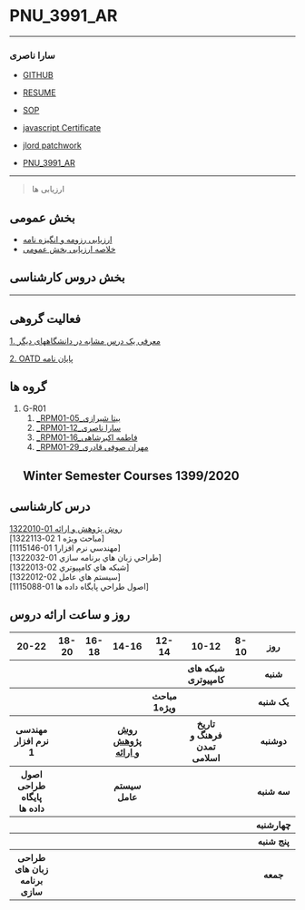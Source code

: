 # PNU_3991_AR
------
### سارا ناصری

- [GITHUB](https://github.com/saranaseri)

- [RESUME](https://saranaseri.github.io/sara_naseri/)

- [SOP](https://saranaseri.github.io/sop/)

- [javascript Certificate](https://github.com/saranaseri/PNU_3991_AR/blob/main/sololearn.js.jpeg)

- [jlord patchwork](https://github.com/saranaseri/PNU_3991_AR/blob/main/patchwork.png)

- [PNU_3991_AR](https://saranaseri.github.io/PNU_3991_AR/)
------------------
> ارزیابی ها

##  بخش عمومی
- [ارزیابی رزومه و انگیزه نامه](https://github.com/saranaseri/PNU_3991_AR/blob/main/XX_CV_CheckList_AR_3991.pdf)
- [خلاصه ارزیابی بخش عمومی](https://github.com/saranaseri/PNU_3991_AR/blob/main/XX_GeneralSection_CheckList_AR_3991.pdf)
##  بخش دروس کارشناسی

------------------
##  فعالیت گروهی
  [ 1. معرفی یک درس مشابه در دانشگاههای دیگر](https://www.sku.ac.ir/Department/computer-engineering/Department-CourseCatalogDetail/62)
   
   [ 2. OATD پایان نامه ](http://tesi.cab.unipd.it/43002/1/Tesi_Comite_Marco.pdf)
       
## گروه ها

1. G-R01
    1. [_RPM01-05_بیتا شیرازی](https://github.com/AliRazavi-edu/PNU_3991/tree/master/_BSc/ResearchAndPresentationMethods/1322010_01/05_%D9%86%D8%A7%D8%B2%D9%86%D9%8A%D9%86%20%D8%A7%D9%85%D9%8A%D9%86%D9%8A%20%D8%B9%D8%B4%D9%82%20%D8%A7%D8%A8%D8%A7%D8%AF%D9%8A)    
    1. [_RPM01-12_سارا ناصری](https://github.com/AliRazavi-edu/PNU_3991/tree/master/_BSc/ResearchAndPresentationMethods/1322010_01/12_%D8%B2%D9%87%D8%B1%D8%A7%20%D8%AC%D9%85%D8%B4%D9%8A%D8%AF%D9%8A)    
    1. [_RPM01-16_فاطمه اکبرشاهی](https://github.com/AliRazavi-edu/PNU_3991/tree/master/_BSc/ResearchAndPresentationMethods/1322010_01/16_%D8%A2%D9%8A%D8%AF%D8%A7%20%D8%AD%D9%86%D9%8A%D9%81%D9%8A)    
    1. [_RPM01-29_مهران صوفی قادری](https://github.com/AliRazavi-edu/PNU_3991/tree/master/_BSc/ResearchAndPresentationMethods/1322010_01/29_%D8%AD%D9%88%D8%B1%D8%A7%20%D8%B3%D8%B9%D9%8A%D8%AF%D9%8A)    
   ## Winter Semester Courses 1399/2020



## درس کارشناسی
[روش پژوهش و اراِئه 01-1322010](https://githubhttps://github.com/AliRazavi-edu/PNU_3991/tree/master/_BSc/ResearchAndPresentationMethods.com/)
<br>
[مباحث ویژه 1 02-1322113]
<br>
[1115146-01 مهندسي نرم افزار1]
<br>
[1322032-01 طراحي زبان هاي برنامه سازي]
<br>
[1322013-02 شبكه هاي كامپيوتري]
<br>
[1322012-02 سيستم هاي عامل]
<br>
[1115088-01 اصول طراحي پايگاه داده ها]
<br>


  
## روز و ساعت ارائه دروس

<table style="width:100%">
  <tr>
     <th>20-22</th> 
    <th>18-20</th>
    <th>16-18</th>
    <th>14-16</th>
    <th>12-14</th>
    <th>10-12</th>
    <th>8-10</th>
    <th>روز</th>
  </tr>
  <tr>
    <th></th>
    <th></th>
    <th></th>
    <th></th>
    <th></th>
    <th>شبکه های کامپیوتری</th>
    <th></th>
    <th>شنبه</th>
  </tr>
   <tr>
    <th></th>   
    <th></th>
    <th></th>
    <th></th>
    <th>مباحث ویژه1</th>
    <th></th>
    <th></th>
    <th>یک شنبه</th>
  </tr>
   <tr>
     <th>مهندسی نرم افزار 1</th>
     <th></th>
     <th></th>
     <th><a  href="https://github.com/AliRazavi-edu/PNU_3991/tree/master/_MSc/SoftwareArchitecture">روش پژوهش و ارائه</a></th>
     <th></th>
     <th>تاریخ فرهنگ و تمدن اسلامی</th>
     <th></th>   
    <th>دوشنبه</th>
  </tr>
   <tr>
    <th>اصول طراحی پایگاه داده ها</th>
    <th></th>
    <th></th>
    <th>سیستم عامل</th>
    <th></th>
    <th></th>
    <th></th>
    <th>سه شنبه</th>
  </tr>
   <tr>
     <th></th>
    <th></th>
    <th></th>
    <th></th>
    <th></th>
    <th></th>
    <th></th>
    <th>چهارشنبه</th>
  </tr>
   <tr>
    <th></th>
    <th></th>
    <th></th>
    <th></th>
    <th></th>
    <th></th>
    <th></th>
    <th>پنج شنبه</th>
  </tr>
     <tr>
    <th>طراحی زبان های برنامه سازی</th>
    <th></th>
    <th></th>
    <th></th>
    <th></th>
    <th></th>
    <th></th>
    <th>جمعه</th>
  </tr>
</table>
